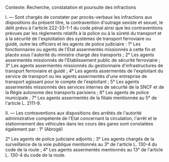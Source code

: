 Contexte: Recherche, constatation et poursuite des infractions

I. — Sont chargés de constater par procès-verbaux les infractions aux dispositions du présent titre, la contravention d'outrage sexiste et sexuel, le délit prévu à l'article 222-33-1-1 du code pénal ainsi que les contraventions prévues par les règlements relatifs à la police ou à la sûreté du transport et à la sécurité de l'exploitation des systèmes de transport ferroviaire ou guidé, outre les officiers et les agents de police judiciaire : 1° Les fonctionnaires ou agents de l'Etat assermentés missionnés à cette fin et placés sous l'autorité du ministre chargé des transports ; 2° Les agents assermentés missionnés de l'Etablissement public de sécurité ferroviaire ; 3° Les agents assermentés missionnés du gestionnaire d'infrastructures de transport ferroviaire et guidé ; 4° Les agents assermentés de l'exploitant du service de transport ou les agents assermentés d'une entreprise de transport agissant pour le compte de l'exploitant ; 5° Les agents assermentés missionnés des services internes de sécurité de la SNCF et de la Régie autonome des transports parisiens ; 6° Les agents de police municipale ; 7° Les agents assermentés de la filiale mentionnée au 5° de l'article L. 2111-9.

II. — Les contraventions aux dispositions des arrêtés de l'autorité administrative compétente de l'Etat concernant la circulation, l'arrêt et le stationnement des véhicules dans les cours des gares sont constatées également par : 1° (Abrogé)

2° Les agents de police judiciaire adjoints ; 3° Les agents chargés de la surveillance de la voie publique mentionnés au 3° de l'article L. 130-4 du code de la route ; 4° Les agents assermentés mentionnés au 13° de l'article L. 130-4 du code de la route.